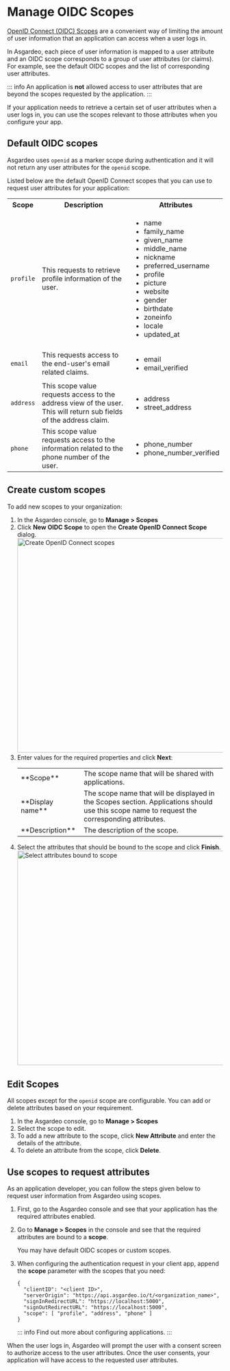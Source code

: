 # Manage OIDC Scopes

[OpenID Connect (OIDC) Scopes](https://openid.net/specs/openid-connect-core-1_0.html#ScopeClaims) are a convenient way of limiting the amount of user information that an application can access when a user logs in. 

In Asgardeo, each piece of user information is mapped to a <a :href="$withBase('/guides/users/attributes/manage-attributes/')">user attribute</a> and an OIDC scope corresponds to a group of user attributes (or claims). For example, see the <a :href="$withBase('#default-oidc-scopes')">default OIDC scopes</a> and the list of corresponding user attributes. 

::: info 
An application is **not** allowed access to user attributes that are beyond the scopes requested by the application.
:::

If your application needs to retrieve a certain set of user attributes when a user logs in, you can use the scopes relevant to those attributes when you <a :href="$withBase('#use-scopes-in-client-applications')">configure your app</a>.

## Default OIDC scopes
Asgardeo uses `openid` as a marker scope during authentication and it will not return any user attributes for the `openid` scope. 

Listed below are the default OpenID Connect scopes that you can use to request user attributes for your application:

<table>
  <tr>
    <th>Scope</th>
    <th>Description</th> 
    <th>Attributes</th>
  </tr>
   <tr>
      <td><code>profile</code></td>
      <td>This requests to retrieve profile information of the user.</td>
      <td>
        <ul>
          <li>name</li>
          <li>family_name</li>
          <li>given_name</li>
          <li>middle_name</li>
          <li>nickname</li>
          <li>preferred_username</li>
          <li>profile</li>
          <li>picture</li>
          <li>website</li>
          <li>gender</li>
          <li>birthdate</li>
          <li>zoneinfo</li>
          <li>locale</li>
          <li>updated_at</li>
        </ul>
      </td>
    </tr>
  <tr>
    <td><code>email</code></td>
    <td>This requests access to the end-user's email related claims.</td>
    <td>
      <ul>
        <li>email</li>
        <li>email_verified</li>
      </ul>
    </td>
  </tr>
  <tr>
    <td><code>address</code></td>
    <td>This scope value requests access to the address view of the user. This will return sub fields of the address claim.</td>
    <td>
      <ul>
        <li>address</li>
        <li>street_address</li>
      </ul>
    </td>
  </tr>
  <tr>
      <td><code>phone</code></td>
      <td>This scope value requests access to the information related to the phone number of the user.</td>
      <td>
        <ul>
          <li>phone_number</li>
          <li>phone_number_verified</li>
        </ul>
      </td>
  </tr>
</table>

## Create custom scopes

To add new scopes to your organization:

1. In the Asgardeo console, go to **Manage > Scopes**
2. Click **New OIDC Scope** to open the **Create OpenID Connect Scope** dialog.
   <img :src="$withBase('/assets/img/guides/organization/scopes/create-scopes.png')" alt="Create OpenID Connect scopes" width=500>
3. Enter values for the required properties and click **Next**:
    <table>
            <tbody>
                <tr>
                    <td>**Scope**</td>
                    <td>The scope name that will be shared with applications.</td>
                </tr>
                <tr>
                    <td>**Display name**</td>
                    <td>The scope name that will be displayed in the Scopes section. Applications should use this scope name to request the corresponding attributes.</td>
                </tr>
                <tr>
                    <td>**Description**</td>
                    <td>The description of the scope.</td>
                </tr>
            </tbody>
        </table>
4. Select the attributes that should be bound to the scope and click **Finish**.
    <img :src="$withBase('/assets/img/guides/organization/scopes/select-attributes.png')" alt="Select attributes bound to scope" width=500>

## Edit Scopes

All scopes except for the `openid` scope are configurable. You can add or delete attributes based on your requirement. 

1. In the Asgardeo console, go to **Manage > Scopes**
2. Select the scope to edit.
3. To add a new attribute to the scope, click **New Attribute** and enter the details of the attribute.
4. To delete an attribute from the scope, click **Delete**.

## Use scopes to request attributes

As an application developer, you can follow the steps given below to request user information from Asgardeo using scopes.

1. First, go to the Asgardeo console and see that your application has the <a :href="$withBase('/guides/authentication/user-attributes/enable-attributes-for-oidc-app/#select-user-attributes')">required attributes enabled</a>. 
2. Go to **Manage > Scopes** in the console and see that the required attributes are bound to a **scope**. 

   You may have <a :href="$withBase('#default-oidc-scopes')">default OIDC scopes</a> or <a :href="$withBase('#create-custom-scopes')">custom scopes</a>.

3. When configuring the authentication request in your client app, append the **scope** parameter with the scopes that you need:

    ``` json{6}
    {
      "clientID": "<client ID>",
      "serverOrigin": "https://api.asgardeo.io/t/<organization_name>",
      "signInRedirectURL": "https://localhost:5000",
      "signOutRedirectURL": "https://localhost:5000",
      "scope": [ "profile", "address", "phone" ]
    }
    ```
    ::: info
    Find out more about <a :href="$withBase('/get-started/start-integrating-apps')">configuring applications</a>.
    :::

When the user logs in, Asgardeo will prompt the user with a consent screen to authorize access to the user attributes. Once the user consents, your application will have access to the requested user attributes.











